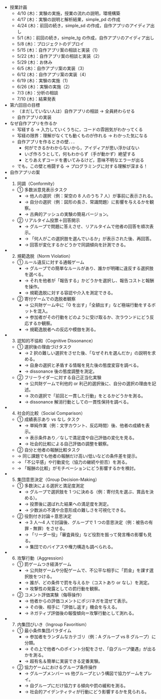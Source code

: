 - 授業計画
  - 4/10 (木)：実験の実施，授業の流れの説明，環境構築
  - 4/17 (木)：実験の説明と解析結果，simple_pd の作成
  - 4/24 (木)：前回の続き，simple_sd の作成，自作アプリのアイディア出し
  - 5/1 (木)：前回の続き，simple_tg の作成，自作アプリのアイディア出し
  - 5/8 (木)：プロジェクトのデプロイ
  - 5/15 (木)：自作アプリ案の相談と実装（1）
  - 5/22 (木)：自作アプリ案の相談と実装（2）
  - 5/29 (木)：お休み
  - 6/5 (木)：自作アプリ案の実装（3）
  - 6/12 (木)：自作アプリ案の実装（4）
  - 6/19 (木)：実験の実施（1）
  - 6/26 (木)：実験の実施（2）
  - 7/3 (木)：分析の相談
  - 7/10 (木)：結果発表
- 第六回目の目標
  - （まだしていない人は）自作アプリの相談 → 全員終わらせる
  - 自作アプリの実装
- なぜ自作アプリを作るか
  - 写経する → 入力していくうちに，コードの雰囲気がわかってくる
  - 写経の限界：理解がなくても動くものが作れる → わかった気になる
  - 自作アプリを作るときの壁．．．
    - 何ができるかわからないから，アイディアが思い浮かばない
    - いざ作ろうとして，何もわからず（手が動かず）絶望する
    - とりあえずコードを書いてみるけど，意味不明なエラーが出る
  - でも，この壁と格闘する → プログラミングに対する理解が深まる！
- 自作アプリの案
- 1. 同調（Conformity）
  - ① 多数派意見表示タスク
    - → 他人の選択（例：架空の 8 人のうち 7 人）が事前に表示される。
    - → 自分の選択（例：図形の長さ、常識問題）に影響を与えるかを観察。
    - → 古典的アッシュの実験の簡易バージョン。
  - ② リアルタイム投票＋回答開示
    - → グループで問題に答えさせ、リアルタイムで他者の回答を順次表示。
    - → 「何人がこの選択肢を選んでいるか」が表示された後、再回答。
    - → 回答が変化するかどうかで同調傾向を計測できる。
- 2. 規範逸脱（Norm Violation）
  - ① ルール違反に対する通報ゲーム
    - → グループでの簡単なルールがあり、誰かが明確に違反する選択肢を選べる。
    - → それを他者が「報告する」かどうかを選択し、報告コストと報酬を操作。
    - → 規範逸脱に対する容認や介入を測定できる。
  - ② 寄付ゲームでの逸脱者観察
    - → 公共財ゲーム中に「0 を出す」「全額出す」など極端行動をするボットを混入。
    - → 参加者がその行動をどのように受け取るか、次ラウンドにどう反応するか観察。
    - → 規範逸脱者への反応や模倣を測る。
- 3. 認知的不協和（Cognitive Dissonance）
  - ① 選択後の理由づけタスク
    - → 2 択の難しい選択をさせた後、「なぜそれを選んだか」の説明を求める。
    - → 自身の選択と矛盾する情報を見た後の態度変容を調べる。
    - → dissonance 後の態度調整を測定。
  - ② フリーライダーに対する自己正当化実験
    - → 公共財ゲームで利他的 or 利己的選択後に、自分の選択の理由を記述。
    - → 次の選択で「前回と一貫した行動」をとるかどうかを測る。
    - → dissonance 解消行動としての一貫性保持を調べる。
- 4. 社会的比較（Social Comparison）
  - ① 成績表示あり vs なし タスク
    - → 単純作業（例：文字カウント、反応時間）後、他者の成績を表示。
    - → 表示条件あり／なしで満足度や自己評価の変化を見る。
    - → 社会的比較による自己評価の調整を観察。
  - ② 自分と他者の報酬比較タスク
  - → 同じ課題でも他者の報酬だけ高い/低いなどの条件差を提示。
  - → 「不公平感」や行動変化（協力の継続や拒否）を測る。
  - → 「報酬の比較」がモチベーションにどう影響するかを検討。
- 5. 集団意思決定（Group Decision-Making）
  - ① 多数決による選択と満足度測定
    - → グループで選択肢を 1 つに決める（例：寄付先を選ぶ、賞品を決める）。
    - → 投票後に選ばれた結果への満足度を測定。
    - → 少数派の不満や合意形成の難しさを可視化できる。
  - ② 役割付き討論＋意思決定
    - → 3 人〜4 人で討論後、グループで 1 つの意思決定（例：被告の有罪・無罪）をさせる。
    - → 「リーダー役」「審査員役」など役割を振って発言権の影響も見る。
    - → 集団でのバイアスや権力構造も調べられる。
- 6. 攻撃行動（Aggression）
  - ① 罰ゲームつき経済ゲーム
    - → 公共財ゲームや分配ゲームで、不公平な相手に「罰金」を課す選択肢をつける。
    - → 誰が、どの条件で罰を与えるか（コストあり or なし）を測定。
    - → 攻撃性の発露としての罰行動を観察。
  - ② コメント評価実験（侮辱操作）
    - → 他者からの評価コメントにポジ/ネガを混ぜて表示。
    - → その後、相手に「評価し返す」機会を与える。
    - → ネガティブ評価後の報復傾向＝攻撃行動として測れる。
- 7. 内集団びいき（Ingroup Favoritism）
  - ① 最小条件集団パラダイム
    - → 参加者をランダムなカテゴリ（例：A グループ vs B グループ）に分類。
    - → その上で他者へのポイント分配をさせ、「自グループ優遇」が出るかを測る。
    - → 超有名＆簡単に実装できる定番実験。
  - ② 協力ゲームにおけるグループ条件操作
    - → グループメンバー vs 他グループという構図で協力ゲームをプレイ。
    - → 自グループにだけ協力する傾向や罰の緩和を測る。
    - → 社会的アイデンティティが行動にどう影響するかを見られる。
